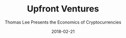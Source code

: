 ---
layout: media
title: Upfront Ventures
date: 2018-02-21
categories: ['YouTube']
author: ['Thomas Lee Presents the Economics of Cryptocurrencies']
excerpt: 
external_url: https://www.youtube.com/watch?v=GGberGnxiJk
---